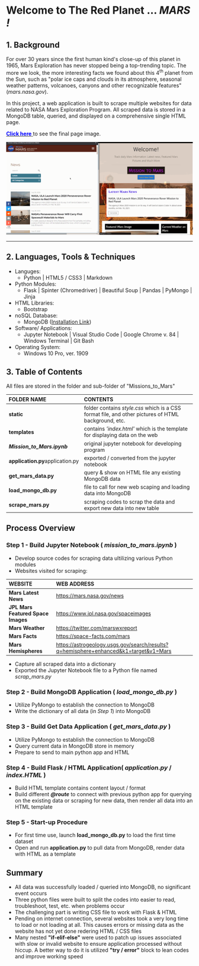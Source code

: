 # Welcome to The Red Planet ...  *MARS !*
## 1. Background

For over 30 years since the first human kind's close-up of this planet in 1965, Mars Exploration has never stopped being a top-trending topic. The more we look, the more interesting facts we found about this 4<sup>th</sup> planet from the Sun, such as "polar ice caps and clouds in its atmosphere, seasonal weather patterns, volcanoes, canyons and other recognizable features" (*mars.nasa.gov*).

In this project, a web application is built to scrape multiple websites for data related to NASA Mars Exploration Program. All scraped data is stored in a MongoDB table, queried, and displayed on a comprehensive single HTML page.  

<a class = "btn" href="./static/images/web_look.jpg"><span style = "color:blue">**Click here**</span>
</a> to see the final page image.<br>

<p align="center">
<img src="./static/images/demo.gif" alt="Mars out of range ... Waiting for satellite signal ..." max-height="50%" max-width="50%"><p>
  
<hr>

## 2. Languages, Tools &  Techniques
* Languges:
  * Python | HTML5 / CSS3 | Markdown
* Python Modules:
  * Flask | Spinter (Chromedriver) | Beautiful Soup | Pandas | PyMongo | Jinja
* HTML Libraries:
  * Bootstrap
* noSQL Database:
  * MongoDB (<a href="https://www.mongodb.com/try/download/community">Installation Link</a>)
* Software/ Applications:
  * Jupyter Notebook | Visual Studio Code | Google Chrome v. 84 | Windows Terminal | Git Bash
* Operating System:
  * Windows 10 Pro, ver. 1909

## 3. Table of Contents

All files are stored in the folder and sub-folder of "Missions_to_Mars"

 **FOLDER NAME** | **CONTENTS** |
:----------------|:-------------|
 **static** | folder contains _style.css_ which is a CSS format file, and other pictures of HTML background, etc.|
  **templates** | contains _'index.html'_ which is the template for displaying data on the web |
 **_Mission_to_Mars.ipynb_** | original jupyter notebook for developing program |
 **application.py**application.py | exported / converted from the jupyter notebook |
 **get_mars_data.py** | query & show on HTML file any existing MongoDB data |
 **load_mongo_db.py** | file to call for new web scaping and loading data into MongoDB |
 **scrape_mars.py** | scraping codes to scrap the data and export new data into new table |

## Process Overview
### Step 1 - Build Jupyter Notebook  ( *mission_to_mars.ipynb* )
* Develop source codes for scraping data ultilizing various Python modules
* Websites visited for scraping:

 **WEBSITE** | **WEB ADDRESS** |
 :---------- |:---------- | 
 **Mars Latest News** | https://mars.nasa.gov/news |
 **JPL Mars Featured Space Images**| https://www.jpl.nasa.gov/spaceimages |
 **Mars Weather** | https://twitter.com/marswxreport |
 **Mars Facts** | https://space-facts.com/mars | 
 **Mars Hemispheres** | https://astrogeology.usgs.gov/search/results?q=hemisphere+enhanced&k1=target&v1=Mars | 

* Capture all scraped data into a dictionary
* Exported the Jupyter Notebook file to a Python file named *scrap_mars.py*

### Step 2 - Build MongoDB Application ( *load_mongo_db.py* )
* Utilize PyMongo to establish the connection to MongoDB
* Write the dictionary of all data (in _Step 1_) into MongoDB

### Step 3 - Build Get Data Application ( *get_mars_data.py* )
* Utilize PyMongo to establish the connection to MongoDB
* Query current data in MongoDB store in memory
* Prepare to send to main python app and HTML

### Step 4 - Build Flask / HTML Application( *application.py* / *index.HTML* )
* Build HTML template contains content layout / format
* Build different ***@route*** to connect with previous python app for querying on the existing data or scraping for new data, then render all data into an HTML template


### Step 5 - Start-up Procedure
* For first time use, launch **load_mongo_db.py** to load the first time dataset
* Open and run **application.py** to pull data from MongoDB, render data with HTML as a template




## Summary
* All data was successfully loaded / queried into MongoDB, no significant event occurs
* Three python files were built to split the codes into easier to read, troubleshoot, test, etc. when problems occur 
* The challenging part is writing CSS file to work with Flask & HTML
* Pending on internet connection, several websites took a very long time to load or not loading at all. This causes errors or missing data as the website has not yet done redering  HTML / CSS files   
* Many nested **"if-elif-else"** were used to patch up issues associated with slow or invalid website to ensure application processed without hiccup. A better way to do it is utilized **"try / error"** block to lean codes and improve working speed 

